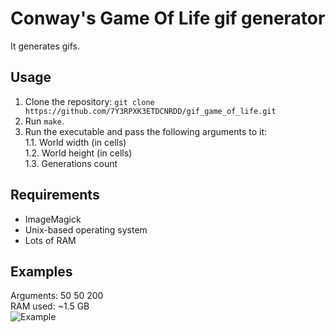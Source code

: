 # Conway's Game Of Life gif generator
It generates gifs.  

## Usage
1. Clone the repository:
`git clone https://github.com/7Y3RPXK3ETDCNRDD/gif_game_of_life.git`
2. Run `make`.
3. Run the executable and pass the following arguments to it:  
1.1. World width (in cells)  
1.2. World height (in cells)  
1.3. Generations count    

## Requirements
* ImageMagick  
* Unix-based operating system  
* Lots of RAM   

## Examples  
Arguments: 50 50 200    
RAM used: ~1.5 GB  
![Example](https://github.com/ChechenItza/gif_game_of_life/blob/master/Output/hey.gif)




